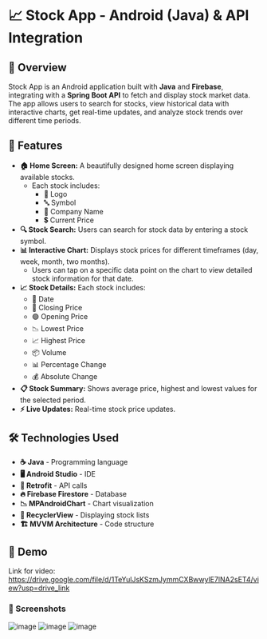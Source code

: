 # 📈 Stock App - Android (Java) & API Integration

## 🌟 Overview

Stock App is an Android application built with **Java** and **Firebase**, integrating with a **Spring Boot API** to fetch and display stock market data. The app allows users to search for stocks, view historical data with interactive charts, get real-time updates, and analyze stock trends over different time periods.

## 🚀 Features

- **🏠 Home Screen:** A beautifully designed home screen displaying available stocks.
  - Each stock includes:
    - 🏢 Logo
    - 🔤 Symbol
    - 📛 Company Name
    - 💲 Current Price
- **🔍 Stock Search:** Users can search for stock data by entering a stock symbol.
- **📊 Interactive Chart:** Displays stock prices for different timeframes (day, week, month, two months).
  - Users can tap on a specific data point on the chart to view detailed stock information for that date.
- **📈 Stock Details:** Each stock includes:
  - 📅 Date
  - 🔴 Closing Price
  - 🟢 Opening Price
  - 📉 Lowest Price
  - 📈 Highest Price
  - 📦 Volume
  - 📊 Percentage Change
  - 💰 Absolute Change
- **📋 Stock Summary:** Shows average price, highest and lowest values for the selected period.
- **⚡ Live Updates:** Real-time stock price updates.


 ## 🛠️ Technologies Used

- **☕ Java** - Programming language
- **🖥️ Android Studio** - IDE
- **🔗 Retrofit** - API calls
- **🔥 Firebase Firestore** - Database
- **📉 MPAndroidChart** - Chart visualization
- **📜 RecyclerView** - Displaying stock lists
- **🏗️ MVVM Architecture** - Code structure

## 🎥 Demo
Link for video: https://drive.google.com/file/d/1TeYulJsKSzmJymmCXBwwylE7lNA2sET4/view?usp=drive_link

### 📱 Screenshots
![image](https://github.com/user-attachments/assets/316fec6b-ab7b-4f7a-bd19-7b22b425aed1)
![image](https://github.com/user-attachments/assets/df74267f-fc2c-40b2-ad9d-59edda98b911)
![image](https://github.com/user-attachments/assets/a94c5e5a-e177-4c95-b7dc-a37c949e5e3d)






